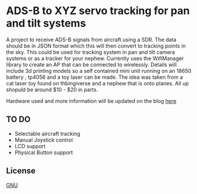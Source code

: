# ADS-B to XYZ servo tracking for pan and tilt systems
A project to receive ADS-B signals from aircraft using a SDR. The data should be in JSON format which this will then convert to tracking points in the sky. This could be used for tracking system in pan and tilt camera systems or as a tracker for your nephew. Currently uses the WifiManager library to create an AP that can be connected to wirelessly. Details will include 3d printing models so a self contained mini unit running on an 18650 battery , tp4056 and a toy laser can be made. The idea was taken from a cat laser toy found on thbingiverse and a nephew that is onto planes. All up shopuld be around $10 - $20 in parts. 

Hardware used and more information will be updated on the blog [here](https://talha.me/)

## TO DO
* Selectable aircraft tracking
* Manual Joystick control
* LCD support 
* Physical Button support


## License
[GNU](https://www.gnu.org/licenses/gpl-3.0.en.html)

